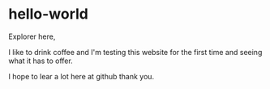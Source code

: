 # hello-world

Explorer here,

I like to drink coffee and I'm testing this website for the first time and seeing what it has to offer.

I hope to lear a lot here at github thank you.
